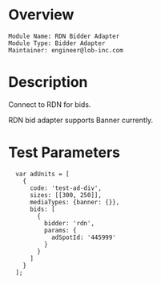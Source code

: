 # Overview

```
Module Name: RDN Bidder Adapter
Module Type: Bidder Adapter
Maintainer: engineer@lob-inc.com
```

# Description

Connect to RDN for bids.

RDN bid adapter supports Banner currently.

# Test Parameters

```
  var adUnits = [
    {
      code: 'test-ad-div',
      sizes: [[300, 250]],
      mediaTypes: {banner: {}},
      bids: [
        {
          bidder: 'rdn',
          params: {
            adSpotId: '445999'
          }
        }
      ]
    }
  ];
```
